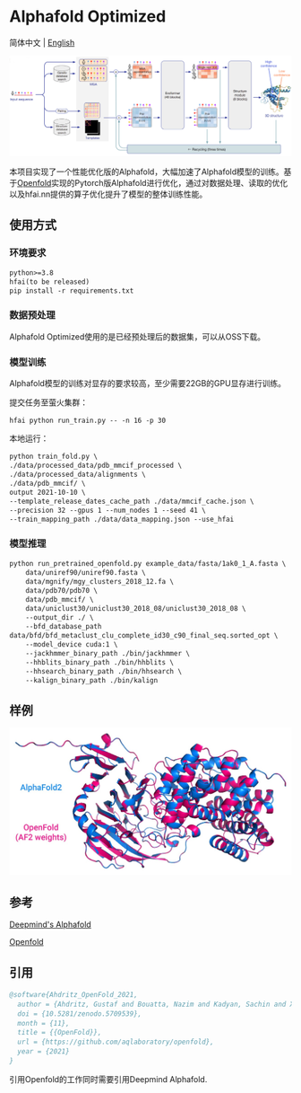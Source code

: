 # Alphafold Optimized

简体中文 | [English](README_en.md)

![model_structure](imgs/alphafold_structure.png)

本项目实现了一个性能优化版的Alphafold，大幅加速了Alphafold模型的训练。基于[Openfold](https://github.com/aqlaboratory/openfold)实现的Pytorch版Alphafold进行优化，通过对数据处理、读取的优化以及hfai.nn提供的算子优化提升了模型的整体训练性能。

## 使用方式

### 环境要求

    python>=3.8
    hfai(to be released)
    pip install -r requirements.txt


### 数据预处理
Alphafold Optimized使用的是已经预处理后的数据集，可以从OSS下载。

### 模型训练

Alphafold模型的训练对显存的要求较高，至少需要22GB的GPU显存进行训练。

提交任务至萤火集群：

```shell
hfai python run_train.py -- -n 16 -p 30
```

本地运行：

```shell
python train_fold.py \
./data/processed_data/pdb_mmcif_processed \
./data/processed_data/alignments \
./data/pdb_mmcif/ \
output 2021-10-10 \
--template_release_dates_cache_path ./data/mmcif_cache.json \
--precision 32 --gpus 1 --num_nodes 1 --seed 41 \
--train_mapping_path ./data/data_mapping.json --use_hfai
```

### 模型推理

```shell
python run_pretrained_openfold.py example_data/fasta/1ak0_1_A.fasta \
    data/uniref90/uniref90.fasta \
    data/mgnify/mgy_clusters_2018_12.fa \
    data/pdb70/pdb70 \
    data/pdb_mmcif/ \
    data/uniclust30/uniclust30_2018_08/uniclust30_2018_08 \
    --output_dir ./ \
    --bfd_database_path data/bfd/bfd_metaclust_clu_complete_id30_c90_final_seq.sorted_opt \
    --model_device cuda:1 \
    --jackhmmer_binary_path ./bin/jackhmmer \
    --hhblits_binary_path ./bin/hhblits \
    --hhsearch_binary_path ./bin/hhsearch \
    --kalign_binary_path ./bin/kalign
```

## 样例

![OpenfoldSample](imgs/openFold_sample.jpg)

## 参考

[Deepmind's Alphafold](https://github.com/deepmind/alphafold)

[Openfold](https://github.com/aqlaboratory/openfold)

## 引用

```bibtex
@software{Ahdritz_OpenFold_2021,
  author = {Ahdritz, Gustaf and Bouatta, Nazim and Kadyan, Sachin and Xia, Qinghui and Gerecke, William and AlQuraishi, Mohammed},
  doi = {10.5281/zenodo.5709539},
  month = {11},
  title = {{OpenFold}},
  url = {https://github.com/aqlaboratory/openfold},
  year = {2021}
}
```

引用Openfold的工作同时需要引用Deepmind Alphafold.